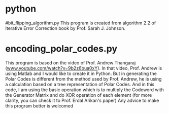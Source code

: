 # python

#bit_flipping_algorithm.py
This program is created from algorithm 2.2 of Iterative Error Correction book by Prof. Sarah J. Johnson. 

# encoding_polar_codes.py
This program is based on the video of Prof. Andrew Thangaraj (www.youtube.com/watch?v=9b2z6bua0xY). In that video, Prof. Andrew is using Matlab and I would like to create it in Python. But in generating the Polar Codes is different from the method used by Prof. Andrew, he is using a calculation based on a tree representation of Polar Codes. And in this code, I am using the basic operation which is to multiply the Codeword with the Generator Matrix and do XOR operation of each element (for more clarity, you can check it to Prof. Erdal Arikan's paper)
Any advice to make this program better is welcomed
